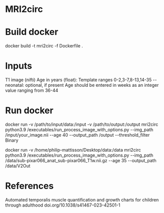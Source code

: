# MRI2circ


# Build docker 
docker build -t mri2circ -f Dockerfile .

# Inputs
T1 image (nifti)
Age in years (float): Template ranges 0-2,3-7,8-13,14-35
--neonatal: optional, if present Age should be entered in weeks as an integer value ranging from 36-44

# Run docker

docker run -v /path/to/input/data:/input -v /path/to/output:/output mri2circ python3.9 /executables/run_process_image_with_options.py --img_path /input/your_image.nii --age 40 --output_path /output --threshold_filter Binary


docker run -v /home/philip-mattisson/Desktop/data:/data mri2circ python3.9 /executables/run_process_image_with_options.py --img_path /data/sub-pixar066_anat_sub-pixar066_T1w.nii.gz --age 35 --output_path /data/V2Out



# References
Automated temporalis muscle quantification and growth charts for children through adulthood doi.org/10.1038/s41467-023-42501-1
